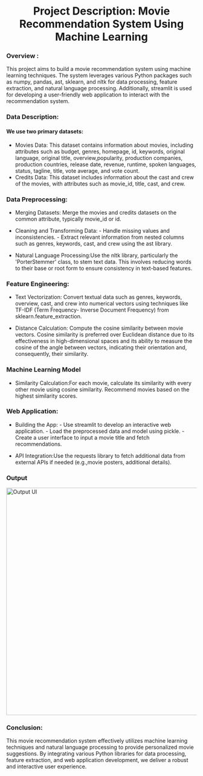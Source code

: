 <h1 align="center">Project Description: Movie Recommendation System Using Machine Learning</h1>
<h3>Overview :</h3>
<p align="left">This project aims to build a movie recommendation system using machine learning techniques. The system leverages various Python packages such as numpy, pandas, ast, sklearn, and nltk for data processing, feature extraction, and natural language processing. Additionally, streamlit is used for developing a user-friendly web application to interact with the recommendation system.</p>
<h3>Data Description:</h3>
<h4>We use two primary datasets:</h4>
<p align="left"><ul> 
<li>Movies Data: This dataset contains information about movies, including attributes such as budget, genres, homepage, id, keywords, original language, original title, overview,popularity, production companies, production countries, release date, revenue, runtime, spoken languages, status, tagline, title, vote average, and vote count.</li>
<li>Credits Data: This dataset includes information about the cast and crew of the movies, with attributes such as movie_id, title, cast, and crew.
</li>
</ul>
</p>
<h3>Data Preprocessing:</h3>
<p>
<ul><li>Merging Datasets: Merge the movies and credits datasets on the common attribute, typically movie_id or id.</li></ul>
     
<ul><li>Cleaning and Transforming Data: 
      - Handle missing values and inconsistencies.
      - Extract relevant information from nested columns such as genres, keywords, cast, and crew using the ast library.</li></ul>

<ul><li>Natural Language Processing:Use the nltk library, particularly the 'PorterStemmer' class, to stem text data. This involves reducing words to their base or          root form to ensure consistency in text-based features.</li></ul>
</p>

<h3>Feature Engineering:</h3>
<p align="left">
<ul><li>Text Vectorization:
        Convert textual data such as genres, keywords, overview, cast, and crew into numerical          vectors using techniques like TF-IDF (Term Frequency-               Inverse Document Frequency) from sklearn.feature_extraction.</li></ul>
  
<ul><li> Distance Calculation:
        Compute the cosine similarity between movie vectors. Cosine similarity is preferred over Euclidean distance due to its effectiveness in high-dimensional            spaces and its ability to measure the cosine of the angle between vectors, indicating their orientation and, consequently, their similarity.</li></ul></p>
  
<h3>Machine Learning Model</h3>
<p align="left">
<ul><li>Similarity Calculation:For each movie, calculate its similarity with every other movie using cosine similarity.
        Recommend movies based on the highest similarity scores.</li></ul></p>

<h3>Web Application: </h3>
<p align="left">
<ul><li>Building the App:
        - Use streamlit to develop an interactive web application.
        - Load the preprocessed data and model using pickle.
        - Create a user interface to input a movie title and fetch recommendations.</li></ul>
        
<ul><li>API Integration:Use the requests library to fetch additional data from external APIs if needed (e.g.,movie posters, additional details).
</li></ul></p>
<h3>Output</h3>
<img src="https://github.com/shrutikakapade/Movie-Recommendation-System-With-Using-Machine-Learning/assets/111684011/fb18adb9-c959-445a-92d8-b14b21c8237e" align="center" alt="Output UI" width="800" height="600" title="Landscape Image">

<h3>Conclusion:</h3>
<p align="left">This movie recommendation system effectively utilizes machine learning techniques and natural language processing to provide personalized movie suggestions. By integrating various Python libraries for data processing, feature extraction, and web application development, we deliver a robust and interactive user experience.</p>



